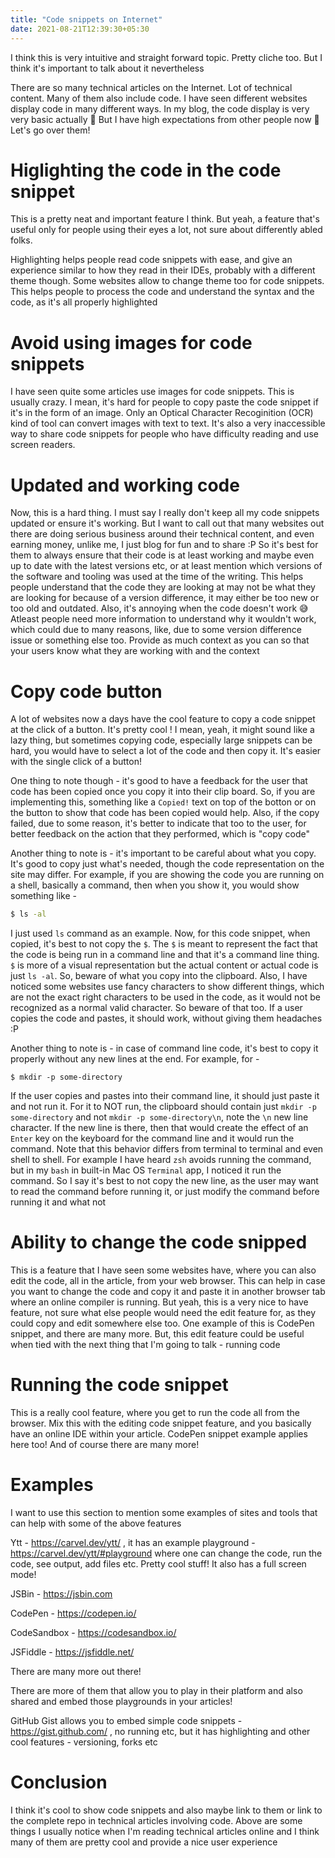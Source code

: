 ```yaml
---
title: "Code snippets on Internet"
date: 2021-08-21T12:39:30+05:30
---
```


I think this is very intuitive and straight forward topic. Pretty cliche too. But I think it's important to talk about it nevertheless

There are so many technical articles on the Internet. Lot of technical content. Many of them also include code. I have seen different websites display code in many different ways. In my blog, the code display is very very basic actually 🙈 But I have high expectations from other people now 🙈 Let's go over them!

# Higlighting the code in the code snippet

This is a pretty neat and important feature I think. But yeah, a feature that's useful only for people using their eyes a lot, not sure about differently abled folks.

Highlighting helps people read code snippets with ease, and give an experience similar to how they read in their IDEs, probably with a different theme though. Some websites allow to change theme too for code snippets. This helps people to process the code and understand the syntax and the code, as it's all properly highlighted

# Avoid using images for code snippets

I have seen quite some articles use images for code snippets. This is usually crazy. I mean, it's hard for people to copy paste the code snippet if it's in the form of an image. Only an Optical Character Recoginition (OCR) kind of tool can convert images with text to text. It's also a very inaccessible way to share code snippets for people who have difficulty reading and use screen readers.

# Updated and working code

Now, this is a hard thing. I must say I really don't keep all my code snippets updated or ensure it's working. But I want to call out that many websites out there are doing serious business around their technical content, and even earning money, unlike me, I just blog for fun and to share :P So it's best for them to always ensure that their code is at least working and maybe even up to date with the latest versions etc, or at least mention which versions of the software and tooling was used at the time of the writing. This helps people understand that the code they are looking at may not be what they are looking for because of a version difference, it may either be too new or too old and outdated. Also, it's annoying when the code doesn't work 😅 Atleast people need more information to understand why it wouldn't work, which could due to many reasons, like, due to some version difference issue or something else too. Provide as much context as you can so that your users know what they are working with and the context

# Copy code button

A lot of websites now a days have the cool feature to copy a code snippet at the click of a button. It's pretty cool ! I mean, yeah, it might sound like a lazy thing, but sometimes copying code, especially large snippets can be hard, you would have to select a lot of the code and then copy it. It's easier with the single click of a button!

One thing to note though - it's good to have a feedback for the user that code has been copied once you copy it into their clip board. So, if you are implementing this, something like a `Copied!` text on top of the botton or on the button to show that code has been copied would help. Also, if the copy failed, due to some reason, it's better to indicate that too to the user, for better feedback on the action that they performed, which is "copy code"

Another thing to note is - it's important to be careful about what you copy. It's good to copy just what's needed, though the code representation on the site may differ. For example, if you are showing the code you are running on a shell, basically a command, then when you show it, you would show something like -

```bash
$ ls -al
```

I just used `ls` command as an example. Now, for this code snippet, when copied, it's best to not copy the `$`. The `$` is meant to represent the fact that the code is being run in a command line and that it's a command line thing. `$` is more of a visual representation but the actual content or actual code is just `ls -al`. So, beware of what you copy into the clipboard. Also, I have noticed some websites use fancy characters to show different things, which are not the exact right characters to be used in the code, as it would not be recognized as a normal valid character. So beware of that too. If a user copies the code and pastes, it should work, without giving them headaches :P

Another thing to note is - in case of command line code, it's best to copy it properly without any new lines at the end. For example, for -

```
$ mkdir -p some-directory
```

If the user copies and pastes into their command line, it should just paste it and not run it. For it to NOT run, the clipboard should contain just `mkdir -p some-directory` and not `mkdir -p some-directory\n`, note the `\n` new line character. If the new line is there, then that would create the effect of an `Enter` key on the keyboard for the command line and it would run the command. Note that this behavior differs from terminal to terminal and even shell to shell. For example I have heard `zsh` avoids running the command, but in my `bash` in built-in Mac OS `Terminal` app, I noticed it run the command. So I say it's best to not copy the new line, as the user may want to read the command before running it, or just modify the command before running it and what not

# Ability to change the code snipped

This is a feature that I have seen some websites have, where you can also edit the code, all in the article, from your web browser. This can help in case you want to change the code and copy it and paste it in another browser tab where an online compiler is running. But yeah, this is a very nice to have feature, not sure what else people would need the edit feature for, as they could copy and edit somewhere else too. One example of this is CodePen snippet, and there are many more. But, this edit feature could be useful when tied with the next thing that I'm going to talk - running code

# Running the code snippet

This is a really cool feature, where you get to run the code all from the browser. Mix this with the editing code snippet feature, and you basically have an online IDE within your article. CodePen snippet example applies here too! And of course there are many more!

# Examples

I want to use this section to mention some examples of sites and tools that can help with some of the above features

Ytt - https://carvel.dev/ytt/ , it has an example playground - https://carvel.dev/ytt/#playground where one can change the code, run the code, see output, add files etc. Pretty cool stuff! It also has a full screen mode!

JSBin - https://jsbin.com

CodePen - https://codepen.io/

CodeSandbox - https://codesandbox.io/

JSFiddle - https://jsfiddle.net/

There are many more out there!

There are more of them that allow you to play in their platform and also shared and embed those playgrounds in your articles!

GitHub Gist allows you to embed simple code snippets - https://gist.github.com/ , no running etc, but it has highlighting and other cool features - versioning, forks etc

# Conclusion

I think it's cool to show code snippets and also maybe link to them or link to the complete repo in technical articles involving code. Above are some things I usually notice when I'm reading technical articles online and I think many of them are pretty cool and provide a nice user experience
